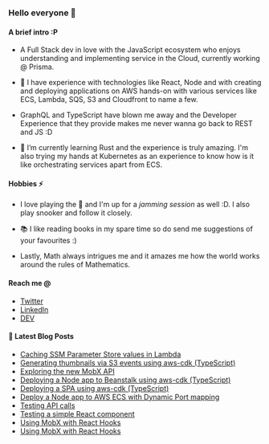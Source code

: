 ### Hello everyone 👋

#### A brief intro :P

- A Full Stack dev in love with the JavaScript ecosystem who enjoys understanding and implementing service in the Cloud, currently working @ Prisma.

- 🔭 I have experience with technologies like React, Node and with creating and deploying applications on AWS hands-on with various services like ECS, Lambda, SQS, S3 and Cloudfront to name a few.

- GraphQL and TypeScript have blown me away and the Developer Experience that they provide makes me never wanna go back to REST and JS :D

- 🌱 I’m currently learning Rust and the experience is truly amazing. I'm also trying my hands at Kubernetes as an experience to know how is it like orchestrating services apart from ECS.

#### Hobbies ⚡

- I love playing the 🎸 and I'm up for a _jamming session_ as well :D. I also play snooker and follow it closely.

- 📚 I like reading books in my spare time so do send me suggestions of your favourites :)

- Lastly, Math always intrigues me and it amazes me how the world works around the rules of Mathematics.

#### Reach me @

- [Twitter](https://twitter.com/ryands1701)
- [LinkedIn](https://www.linkedin.com/in/ryan-dsouza-880522125/)
- [DEV](https://dev.to/ryands17)


#### 📕 Latest Blog Posts

<!-- BLOG-POST-LIST:START -->
- [Caching SSM Parameter Store values in Lambda](https://dev.to/ryands17/caching-ssm-parameter-store-values-in-lambda-5eac)
- [Generating thumbnails via S3 events using aws-cdk (TypeScript)](https://dev.to/ryands17/generating-thumbnails-via-s3-events-using-aws-cdk-typescript-l1i)
- [Exploring the new MobX API](https://dev.to/ryands17/exploring-the-new-mobx-api-34jp)
- [Deploying a Node app to Beanstalk using aws-cdk (TypeScript)](https://dev.to/ryands17/deploying-a-node-app-to-beanstalk-using-aws-cdk-typescript-3b8d)
- [Deploying a SPA using aws-cdk (TypeScript)](https://dev.to/ryands17/deploying-a-spa-using-aws-cdk-typescript-4ibf)
- [Deploy a Node app to AWS ECS with Dynamic Port mapping](https://dev.to/ryands17/deploy-a-node-app-to-aws-ecs-with-dynamic-port-mapping-38gd)
- [Testing API calls](https://dev.to/ryands17/testing-api-calls-88i)
- [Testing a simple React component](https://dev.to/ryands17/testing-a-simple-react-component-1d14)
- [Using MobX with React Hooks](https://dev.to/ryands17/using-mobx-with-react-hooks-part---2-8ac)
- [Using MobX with React Hooks](https://dev.to/ryands17/using-mobx-with-react-hooks-52h5)
<!-- BLOG-POST-LIST:END -->
